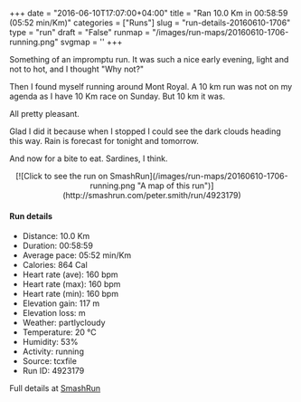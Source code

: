 +++
date = "2016-06-10T17:07:00+04:00"
title = "Ran 10.0 Km in 00:58:59 (05:52 min/Km)"
categories = ["Runs"]
slug = "run-details-20160610-1706"
type = "run"
draft = "False"
runmap = "/images/run-maps/20160610-1706-running.png"
svgmap = '<polyline points="7 43, 13 47, 5 56, 7 57, 8 60, 8 63, 3 69, 7 71, 15 74, 27 73, 35 75, 40 74, 43 75, 47 74, 52 74, 55 75, 69 75, 72 72, 76 67, 77 67, 85 62, 87 58, 87 58, 94 51, 97 44, 100 39, 100 39, 100 39, 98 35, 97 35, 77 25, 74 27, 70 26, 65 27, 58 25, 38 26, 22 31, 13 36, 8 40, 4 38, 0 39, 1 42, 3 44">'
+++

Something of an impromptu run. It was such a nice early evening, light and not to hot, and I thought "Why not?"  

Then I found myself running around Mont Royal. A 10 km run was not on my agenda as I have 10 Km race on Sunday. But 10 km it was. 

All pretty pleasant.  

Glad I did it because when I stopped I could see the dark clouds heading this way. Rain is forecast for tonight and tomorrow. 

And now for a bite to eat. Sardines, I think. 

<!--more-->

<center>
[![Click to see the run on SmashRun](/images/run-maps/20160610-1706-running.png "A map of this run")](http://smashrun.com/peter.smith/run/4923179)
</center>

#### Run details

* Distance: 10.0 Km
* Duration: 00:58:59
* Average pace: 05:52 min/Km
* Calories: 864 Cal
* Heart rate (ave): 160 bpm
* Heart rate (max): 160 bpm
* Heart rate (min): 160 bpm
* Elevation gain: 117 m
* Elevation loss:  m
* Weather: partlycloudy
* Temperature: 20 &deg;C
* Humidity: 53%
* Activity: running
* Source: tcxfile
* Run ID: 4923179

Full details at [SmashRun](http://smashrun.com/peter.smith/run/4923179)